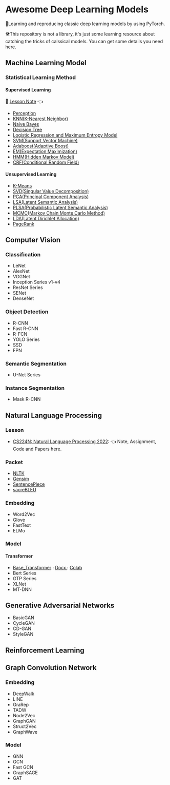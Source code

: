 # Awesome Deep Learning Models

🤩Learning and reproducing classic deep learning models by using PyTorch.

🛠This repository is not a library, it's just some learning resource about catching the tricks of calssical models. You can get some details you need here. 

## Machine Learning Model

### Statistical Learning Method

#### Supervised Learning
📗 [Lesson Note](https://blog.creativecc.cn/posts/Lesson-Statistical-Learning-Method.html) 👈 

- [Perception](./Models/Statistical-Learning-Method/perception.py)
- [KNN(K-Nearest Neighbor)](./Models/Statistical-Learning-Method/knn.py)
- [Naive Bayes](./Models/Statistical-Learning-Method/naive_bayes.py)
- [Decision Tree](./Models/Statistical-Learning-Method/decision_tree.py)
- [Logistic Regression and Maximum Entropy Model](./Models/Statistical-Learning-Method/logistic_regression.py)
- [SVM(Support Vector Machine)](./Models/Statistical-Learning-Method/support_vector_machines.py)
- [Adaboost(Adaptive Boost)](./Models/Statistical-Learning-Method/adaboost.py)
- [EM(Expectation Maximization)](./Models/Statistical-Learning-Method/expectation_maximization.py)
- [HMM(Hidden Markov Model)](./Models/Statistical-Learning-Method/hidden_markov_model.py)
- [CRF(Conditional Random Field)](./Models/Statistical-Learning-Method/conditional_random_field.py)

#### Unsupervised Learning

- [K-Means](./Models/Statistical-Learning-Method/clustering.py)
- [SVD(Singular Value Decomposition)](./Models/Statistical-Learning-Method/svd.py)
- [PCA(Principal Component Analysis)](./Models/Statistical-Learning-Method/pca.py)
- [LSA(Latent Semantic Analysis)](./Models/Statistical-Learning-Method/latent_semantic_analysis.py)
- [PLSA(Probabilistic Latent Semantic Analysis)](./Models/Statistical-Learning-Method/plsa.py)
- [MCMC(Markov Chain Monte Carlo Method)](./Models/Statistical-Learning-Method/markov_chain_monte_carlo.py)
- [LDA(Latent Dirichlet Allocation)](./Models/Statistical-Learning-Method/latent_dirichlet_allocation.py)
- [PageRank](./Models/Statistical-Learning-Method/pagerank.py)

## Computer Vision

### Classification

- LeNet
- AlexNet
- VGGNet
- Inception Series v1-v4
- ResNet Series
- SENet
- DenseNet



### Object Detection

- R-CNN
- Fast R-CNN
- R-FCN
- YOLO Series
- SSD
- FPN



### Semantic Segmentation

- U-Net Series



### Instance Segmentation

- Mask R-CNN



## Natural Language Processing

### Lesson
- [CS224N: Natural Language Processing 2022](./Docx/CS224N): 👈 Note, Assignment, Code and Papers here.

### Packet
- [NLTK](https://www.nltk.org/)
- [Gensim](https://radimrehurek.com/gensim/intro.html)
- [SentencePiece](https://github.com/google/sentencepiece)
- [sacreBLEU](https://github.com/mjpost/sacreBLEU)

### Embedding

- Word2Vec
- Glove
- FastText
- ELMo



### Model

#### Transformer

- [Base_Transformer](./Models/Transformer/base_transformer.py) : [Docx ](./Docx/Transformer/base_transformer.md) : [Colab](https://colab.research.google.com/drive/1avycotLAFcgXUP1qTk0bSX_jVGhjtZaV?usp=sharing)
- Bert Series
- GTP Series
- XLNet
- MT-DNN



## Generative Adversarial Networks

- BasicGAN
- CycleGAN
- CD-GAN
- StyleGAN



## Reinforcement Learning



## Graph Convolution Network

### Embedding

- DeepWalk
- LINE
- GraRep
- TADW
- Node2Vec
- GraphGAN
- Struct2Vec
- GraphWave



### Model

- GNN
- GCN
- Fast GCN
- GraphSAGE
- GAT



